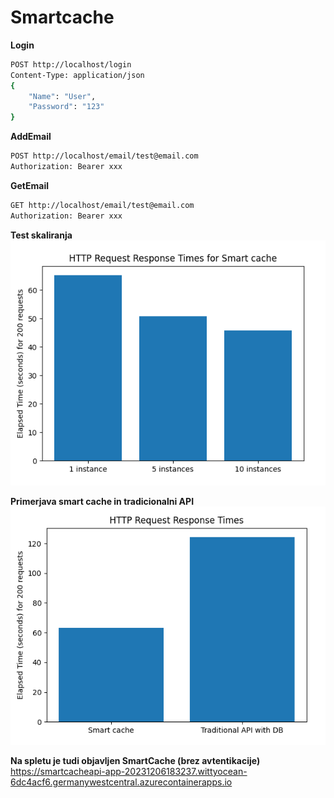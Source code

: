 # Smartcache
**Login**
```sh
POST http://localhost/login
Content-Type: application/json
{
    "Name": "User",
    "Password": "123"
}
```
**AddEmail**
```sh
POST http://localhost/email/test@email.com
Authorization: Bearer xxx
```
**GetEmail**
```sh
GET http://localhost/email/test@email.com
Authorization: Bearer xxx
```

**Test skaliranja**<br/>
<img src="https://github.com/otiv33/nm_smartcache/blob/main/scaling.png">

**Primerjava smart cache in tradicionalni API**<br/>
<img src="https://github.com/otiv33/nm_smartcache/blob/main/compare.png">

**Na spletu je tudi objavljen SmartCache (brez avtentikacije)**<br/>
<a href="https://smartcacheapi-app-20231206183237.wittyocean-6dc4acf6.germanywestcentral.azurecontainerapps.io">https://smartcacheapi-app-20231206183237.wittyocean-6dc4acf6.germanywestcentral.azurecontainerapps.io</a>
